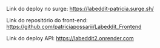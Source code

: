 Link do deploy no surge: https://labeddit-patricia.surge.sh/

Link do repositório do front-end: https://github.com/patriciapossarii/Labeddit_Frontend

Link do deploy API: https://labeddit2.onrender.com

